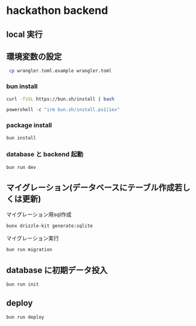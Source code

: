 # hackathon backend

## local 実行

## 環境変数の設定
```zsh
 cp wrangler.toml.example wrangler.toml
```

### bun install

```zsh
curl -fsSL https://bun.sh/install | bash
```

```powershell
powershell -c "irm bun.sh/install.ps1|iex"
```

### package install

```zsh
bun install
```

### database と backend 起動

```zsh
bun run dev
```

## マイグレーション(データベースにテーブル作成若しくは更新)

マイグレーション用sql作成
```zsh
bunx drizzle-kit generate:sqlite
```

マイグレーション実行
```zsh
bun run migration
```





## database に初期データ投入

```zsh
bun run init
```

## deploy

```zsh
bun run deploy
```
